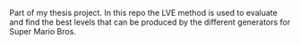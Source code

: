 Part of my thesis project. In this repo the LVE method is used to evaluate and find the best levels that can be produced by the different generators for Super Mario Bros.
